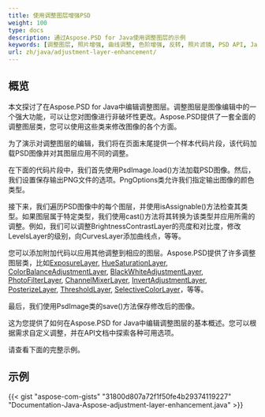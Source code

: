 ```yaml
---
title: 使用调整图层增强PSD
weight: 100
type: docs
description: 通过Aspose.PSD for Java使用调整图层的示例
keywords: [调整图层, 照片增强, 曲线调整, 色阶增强, 反转, 照片滤镜, PSD API, Java, 代码示例]
url: zh/java/adjustment-layer-enhancement/
---
```


## **概览**

本文探讨了在Aspose.PSD for Java中编辑调整图层。调整图层是图像编辑中的一个强大功能，可以让您对图像进行非破坏性更改。Aspose.PSD提供了一套全面的调整图层类，您可以使用这些类来修改图像的各个方面。

为了演示对调整图层的编辑，我们将在页面末尾提供一个样本代码片段，该代码加载PSD图像并对其图层应用不同的调整。

在下面的代码片段中，我们首先使用PsdImage.load()方法加载PSD图像。然后，我们设置保存输出PNG文件的选项。PngOptions类允许我们指定输出图像的颜色类型。

接下来，我们遍历PSD图像中的每个图层，并使用isAssignable()方法检查其类型。如果图层属于特定类型，我们使用cast()方法将其转换为该类型并应用所需的调整。例如，我们可以调整BrightnessContrastLayer的亮度和对比度，修改LevelsLayer的级别，向CurvesLayer添加曲线点，等等。

您可以添加附加代码以应用其他调整到相应的图层。Aspose.PSD提供了许多调整图层类，比如[ExposureLayer](https://reference.aspose.com/psd/java/com.aspose.psd.fileformats.psd.layers.adjustmentlayers/exposurelayer), [HueSaturationLayer](https://reference.aspose.com/psd/java/com.aspose.psd.fileformats.psd.layers.adjustmentlayers/HueSaturationLayer), [ColorBalanceAdjustmentLayer](https://reference.aspose.com/psd/java/com.aspose.psd.fileformats.psd.layers.adjustmentlayers/ColorBalanceAdjustmentLayer), [BlackWhiteAdjustmentLayer](https://reference.aspose.com/psd/java/com.aspose.psd.fileformats.psd.layers.adjustmentlayers/BlackWhiteAdjustmentLayer), [PhotoFilterLayer](https://reference.aspose.com/psd/java/com.aspose.psd.fileformats.psd.layers.adjustmentlayers/PhotoFilterLayer), [ChannelMixerLayer](https://reference.aspose.com/psd/java/com.aspose.psd.fileformats.psd.layers.adjustmentlayers/ChannelMixerLayer), [InvertAdjustmentLayer](https://reference.aspose.com/psd/java/com.aspose.psd.fileformats.psd.layers.adjustmentlayers/InvertAdjustmentLayer), [PosterizeLayer](https://reference.aspose.com/psd/java/com.aspose.psd.fileformats.psd.layers.adjustmentlayers/PosterizeLayer), [ThresholdLayer](https://reference.aspose.com/psd/java/com.aspose.psd.fileformats.psd.layers.adjustmentlayers/ThresholdLayer), [SelectiveColorLayer](https://reference.aspose.com/psd/java/com.aspose.psd.fileformats.psd.layers.adjustmentlayers/SelectiveColorLayer)，等等。

最后，我们使用PsdImage类的save()方法保存修改后的图像。

这为您提供了如何在Aspose.PSD for Java中编辑调整图层的基本概述。您可以根据需求自定义调整，并在API文档中探索各种可用选项。

请查看下面的完整示例。

## **示例**
{{< gist "aspose-com-gists" "31800d807a72f1f50fe4b29374119227" "Documentation-Java-Aspose-adjustment-layer-enhancement.java" >}}
